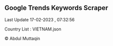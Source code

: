 

## Google Trends Keywords Scraper 
 
Last Update 17-02-2023 , 07:32:56

Country List :
VIETNAM.json



© Abdul Muttaqin 
